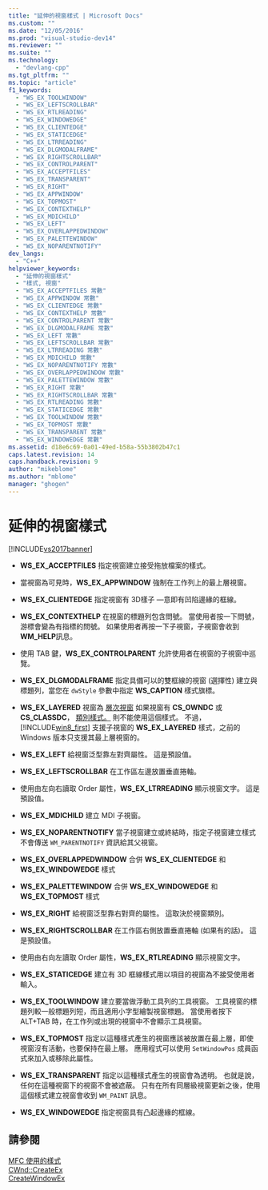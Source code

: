 ```yaml
---
title: "延伸的視窗樣式 | Microsoft Docs"
ms.custom: ""
ms.date: "12/05/2016"
ms.prod: "visual-studio-dev14"
ms.reviewer: ""
ms.suite: ""
ms.technology: 
  - "devlang-cpp"
ms.tgt_pltfrm: ""
ms.topic: "article"
f1_keywords: 
  - "WS_EX_TOOLWINDOW"
  - "WS_EX_LEFTSCROLLBAR"
  - "WS_EX_RTLREADING"
  - "WS_EX_WINDOWEDGE"
  - "WS_EX_CLIENTEDGE"
  - "WS_EX_STATICEDGE"
  - "WS_EX_LTRREADING"
  - "WS_EX_DLGMODALFRAME"
  - "WS_EX_RIGHTSCROLLBAR"
  - "WS_EX_CONTROLPARENT"
  - "WS_EX_ACCEPTFILES"
  - "WS_EX_TRANSPARENT"
  - "WS_EX_RIGHT"
  - "WS_EX_APPWINDOW"
  - "WS_EX_TOPMOST"
  - "WS_EX_CONTEXTHELP"
  - "WS_EX_MDICHILD"
  - "WS_EX_LEFT"
  - "WS_EX_OVERLAPPEDWINDOW"
  - "WS_EX_PALETTEWINDOW"
  - "WS_EX_NOPARENTNOTIFY"
dev_langs: 
  - "C++"
helpviewer_keywords: 
  - "延伸的視窗樣式"
  - "樣式, 視窗"
  - "WS_EX_ACCEPTFILES 常數"
  - "WS_EX_APPWINDOW 常數"
  - "WS_EX_CLIENTEDGE 常數"
  - "WS_EX_CONTEXTHELP 常數"
  - "WS_EX_CONTROLPARENT 常數"
  - "WS_EX_DLGMODALFRAME 常數"
  - "WS_EX_LEFT 常數"
  - "WS_EX_LEFTSCROLLBAR 常數"
  - "WS_EX_LTRREADING 常數"
  - "WS_EX_MDICHILD 常數"
  - "WS_EX_NOPARENTNOTIFY 常數"
  - "WS_EX_OVERLAPPEDWINDOW 常數"
  - "WS_EX_PALETTEWINDOW 常數"
  - "WS_EX_RIGHT 常數"
  - "WS_EX_RIGHTSCROLLBAR 常數"
  - "WS_EX_RTLREADING 常數"
  - "WS_EX_STATICEDGE 常數"
  - "WS_EX_TOOLWINDOW 常數"
  - "WS_EX_TOPMOST 常數"
  - "WS_EX_TRANSPARENT 常數"
  - "WS_EX_WINDOWEDGE 常數"
ms.assetid: d18e6c69-0a01-49ed-b58a-55b3802b47c1
caps.latest.revision: 14
caps.handback.revision: 9
author: "mikeblome"
ms.author: "mblome"
manager: "ghogen"
---
```

# 延伸的視窗樣式
[!INCLUDE[vs2017banner](../../assembler/inline/includes/vs2017banner.md)]

-   **WS\_EX\_ACCEPTFILES** 指定視窗建立接受拖放檔案的樣式。  
  
-   當視窗為可見時，**WS\_EX\_APPWINDOW** 強制在工作列上的最上層視窗。  
  
-   **WS\_EX\_CLIENTEDGE** 指定視窗有 3D樣子 —意即有凹陷邊緣的框線。  
  
-   **WS\_EX\_CONTEXTHELP** 在視窗的標題列包含問號。  當使用者按一下問號，游標會變為有指標的問號。  如果使用者再按一下子視窗，子視窗會收到  **WM\_HELP**訊息。  
  
-   使用 TAB 鍵，**WS\_EX\_CONTROLPARENT** 允許使用者在視窗的子視窗中巡覽。  
  
-   **WS\_EX\_DLGMODALFRAME** 指定具備可以的雙框線的視窗 \(選擇性\) 建立與標題列，當您在 `dwStyle` 參數中指定 **WS\_CAPTION** 樣式旗標。  
  
-   **WS\_EX\_LAYERED** 視窗為 [層次視窗](http://msdn.microsoft.com/library/ms632599\(v=vs.85\).aspx#layered") 如果視窗有 **CS\_OWNDC** 或 **CS\_CLASSDC**， [類別樣式。](http://msdn.microsoft.com/library/ms633574\(v=vs.85\).aspx#class_styles") 則不能使用這個樣式。  不過， [!INCLUDE[win8_first](../../mfc/reference/includes/win8_first_md.md)] 支援子視窗的 **WS\_EX\_LAYERED** 樣式，之前的 Windows 版本只支援其最上層視窗的。  
  
-   **WS\_EX\_LEFT** 給視窗泛型靠左對齊屬性。  這是預設值。  
  
-   **WS\_EX\_LEFTSCROLLBAR** 在工作區左邊放置垂直捲軸。  
  
-   使用由左向右讀取 Order 屬性，**WS\_EX\_LTRREADING** 顯示視窗文字。  這是預設值。  
  
-   **WS\_EX\_MDICHILD** 建立 MDI 子視窗。  
  
-   **WS\_EX\_NOPARENTNOTIFY** 當子視窗建立或終結時，指定子視窗建立樣式不會傳送 `WM_PARENTNOTIFY` 資訊給其父視窗。  
  
-   **WS\_EX\_OVERLAPPEDWINDOW** 合併 **WS\_EX\_CLIENTEDGE** 和 **WS\_EX\_WINDOWEDGE** 樣式  
  
-   **WS\_EX\_PALETTEWINDOW** 合併 **WS\_EX\_WINDOWEDGE** 和 **WS\_EX\_TOPMOST** 樣式  
  
-   **WS\_EX\_RIGHT** 給視窗泛型靠右對齊的屬性。  這取決於視窗類別。  
  
-   **WS\_EX\_RIGHTSCROLLBAR** 在工作區右側放置垂直捲軸 \(如果有的話\)。  這是預設值。  
  
-   使用由右向左讀取 Order 屬性，**WS\_EX\_RTLREADING** 顯示視窗文字。  
  
-   **WS\_EX\_STATICEDGE** 建立有 3D 框線樣式用以項目的視窗為不接受使用者輸入。  
  
-   **WS\_EX\_TOOLWINDOW** 建立要當做浮動工具列的工具視窗。  工具視窗的標題列較一般標題列短，而且適用小字型繪製視窗標題。  當使用者按下 ALT\+TAB 時，在工作列或出現的視窗中不會顯示工具視窗。  
  
-   **WS\_EX\_TOPMOST** 指定以這種樣式產生的視窗應該被放置在最上層，即使視窗沒有活動，也要保持在最上層。  應用程式可以使用 `SetWindowPos` 成員函式來加入或移除此屬性。  
  
-   **WS\_EX\_TRANSPARENT** 指定以這種樣式產生的視窗會為透明。  也就是說，任何在這種視窗下的視窗不會被遮蔽。  只有在所有同層級視窗更新之後，使用這個樣式建立視窗會收到 `WM_PAINT` 訊息。  
  
-   **WS\_EX\_WINDOWEDGE** 指定視窗具有凸起邊緣的框線。  
  
## 請參閱  
 [MFC 使用的樣式](../../mfc/reference/styles-used-by-mfc.md)   
 [CWnd::CreateEx](../Topic/CWnd::CreateEx.md)   
 [CreateWindowEx](http://msdn.microsoft.com/library/windows/desktop/ms632680)